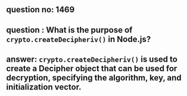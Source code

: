 
      
## question no: 1469

## question : What is the purpose of `crypto.createDecipheriv()` in Node.js?

## answer: `crypto.createDecipheriv()` is used to create a Decipher object that can be used for decryption, specifying the algorithm, key, and initialization vector.
      